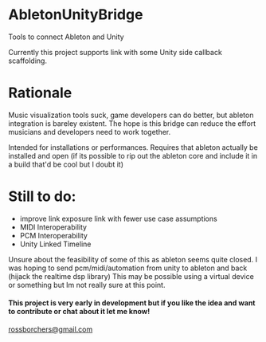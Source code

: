 # AbletonUnityBridge
Tools to connect Ableton and Unity

Currently this project supports link with some Unity side callback scaffolding.

# Rationale
Music visualization tools suck, game developers can do better, but ableton integration is bareley existent. The hope is this bridge can reduce the effort musicians and developers need to work together.

Intended for installations or performances. Requires that ableton actually be installed and open (if its possible to rip out the ableton core and include it in a build that'd be cool but I doubt it)

# Still to do:
- improve link exposure link with fewer use case assumptions
- MIDI Interoperability
- PCM Interoperability 
- Unity Linked Timeline

Unsure about the feasibility of some of this as ableton seems quite closed. I was hoping to send pcm/midi/automation from unity to ableton and back (hijack the realtime dsp library) This may be possible using a virtual device or something but Im not really sure at this point.

#### This project is very early in development but if you like the idea and want to contribute or chat about it let me know!
rossborchers@gmail.com



